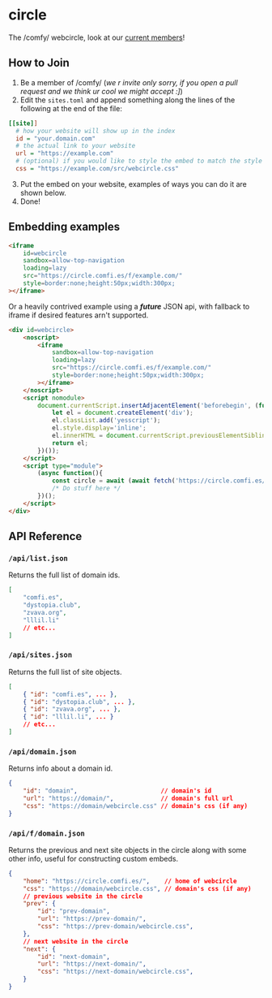 # circle
The /comfy/ webcircle, look at our [current members](https://circle.comfi.es/)!

## How to Join

1. Be a member of /comfy/ (*we r invite only sorry, if you open a pull request and we think ur cool we might accept :]*)
2. Edit the `sites.toml` and append something along the lines of the following at the end of the file:
```ini
[[site]]
  # how your website will show up in the index
  id = "your.domain.com"
  # the actual link to your website
  url = "https://example.com"
  # (optional) if you would like to style the embed to match the style of your site, you can do so by adding a link to your custom css document
  css = "https://example.com/src/webcircle.css"
```
3. Put the embed on your website, examples of ways you can do it are shown below.
4. Done!

## Embedding examples

```html
<iframe
    id=webcircle
    sandbox=allow-top-navigation
    loading=lazy
    src="https://circle.comfi.es/f/example.com/"
    style=border:none;height:50px;width:300px;
></iframe>
```

Or a heavily contrived example using a ***future*** JSON api, with fallback to iframe if desired features arn't supported.

```html
<div id=webcircle>
    <noscript>
        <iframe
            sandbox=allow-top-navigation
            loading=lazy
            src="https://circle.comfi.es/f/example.com/"
            style=border:none;height:50px;width:300px;
        ></iframe>
    </noscript>
    <script nomodule>
        document.currentScript.insertAdjacentElement('beforebegin', (function(){
            let el = document.createElement('div');
            el.classList.add('yesscript');
            el.style.display='inline';
            el.innerHTML = document.currentScript.previousElementSibling.innerHTML;
            return el;
        })());
    </script>
    <script type="module">
        (async function(){
            const circle = await (await fetch('https://circle.comfi.es/api/example.com.json')).json();
            /* Do stuff here */
        })();
    </script>
</div>
```

## API Reference

### `/api/list.json`
Returns the full list of domain ids.
```json
[
    "comfi.es",
    "dystopia.club",
    "zvava.org",
    "lllil.li"
    // etc...
]
```

### `/api/sites.json`
Returns the full list of site objects.
```json
[
    { "id": "comfi.es", ... },
    { "id": "dystopia.club", ... },
    { "id": "zvava.org", ... },
    { "id": "lllil.li", ... }
    // etc...
]
```

### `/api/domain.json`
Returns info about a domain id.
```json
{
    "id": "domain",                       // domain's id
    "url": "https://domain/",             // domain's full url
    "css": "https://domain/webcircle.css" // domain's css (if any)
}
```

### `/api/f/domain.json`
Returns the previous and next site objects in the circle along with some other info, useful for constructing custom embeds.
```json
{
    "home": "https://circle.comfi.es/",    // home of webcircle
    "css": "https://domain/webcircle.css", // domain's css (if any)
    // previous website in the circle
    "prev": {
        "id": "prev-domain",
        "url": "https://prev-domain/",
        "css": "https://prev-domain/webcircle.css",
    },
    // next website in the circle
    "next": {
        "id": "next-domain",
        "url": "https://next-domain/",
        "css": "https://next-domain/webcircle.css",
    }
}
```
